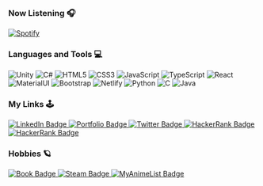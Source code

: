 
### Now Listening 🎧

[![Spotify](https://github-readme-alikaner.vercel.app//api/spotify)](https://open.spotify.com/user/AliKaner)
<br />

### Languages and Tools 💻

![Unity](https://img.shields.io/badge/unity-%23000000.svg?style=for-the-badge&logo=unity&logoColor=white)
![C#](https://img.shields.io/badge/c%23-%23239120.svg?style=for-the-badge&logo=c-sharp&logoColor=white)
![HTML5](https://img.shields.io/badge/html5-%23E34F26.svg?style=for-the-badge&logo=html5&logoColor=white)
![CSS3](https://img.shields.io/badge/css3-%231572B6.svg?style=for-the-badge&logo=css3&logoColor=white)
![JavaScript](https://img.shields.io/badge/javascript-%23323330.svg?style=for-the-badge&logo=javascript&logoColor=%23F7DF1E)
![TypeScript](https://img.shields.io/badge/TypeScript-007ACC?style=for-the-badge&logo=typescript&logoColor=white)
![React](https://img.shields.io/badge/React-20232A?style=for-the-badge&logo=react&logoColor=61DAFB)
![MaterialUI](https://img.shields.io/badge/Material--UI-0081CB?style=for-the-badge&logo=material-ui&logoColor=white)
![Bootstrap](https://img.shields.io/badge/Bootstrap-563D7C?style=for-the-badge&logo=bootstrap&logoColor=white)
![Netlify](https://img.shields.io/badge/Netlify-00C7B7?style=for-the-badge&logo=netlify&logoColor=white)
![Python](https://img.shields.io/badge/python-3670A0?style=for-the-badge&logo=python&logoColor=ffdd54)
![C](https://img.shields.io/badge/c-%23323330.svg?style=for-the-badge&logo=c&logoColor=%23F7DF1E)
![Java](https://img.shields.io/badge/Java-ED8B00?style=for-the-badge&logo=java&logoColor=white)


### My Links  🕹

 <a href="https://www.linkedin.com/in/alikaner/">
    <img src="https://img.shields.io/badge/LinkedIn-blue?style=for-the-badge&logo=linkedin&logoColor=white" alt="LinkedIn Badge"/>
 </a>
 <a href = "http://alikaner.games">
    <img src="https://img.shields.io/badge/Portfolio-blueviolet?style=for-the-badge" alt="Portfolio Badge"/>
 </a>
 <a href = "https://twitter.com/AliKaner4">
    <img src="https://img.shields.io/badge/Twitter-blue?style=for-the-badge&logo=twitter" alt="Twitter Badge"/>
 </a>
  <a href = "https://www.hackerrank.com/AliKaner">
    <img src="https://img.shields.io/badge/-Hackerrank-2EC866?style=for-the-badge&logo=HackerRank&logoColor=white)" alt="HackerRank Badge"/>
 </a>
 </a>
  <a href = "https://alikaner.itch.io/">
    <img src="https://img.shields.io/badge/Itch.io-FA5C5C?style=for-the-badge&logo=itchdotio&logoColor=white" alt="HackerRank Badge"/>
 </a>
 
 ### Hobbies :ringed_planet:
 <a href = "https://1000kitap.com/Ali_Muad_Dib">
    <img src="https://img.shields.io/badge/Books-red?style=for-the-badge&log" alt="Book Badge"/>
 </a>
 <a href = "https://steamcommunity.com/id/AliKaner/">
    <img src="https://img.shields.io/badge/Steam-000000?style=for-the-badge&logo=steam&logoColor=white" alt="Steam Badge"/>
 </a>
 
 <a href = "https://myanimelist.net/animelist/Hankaner1?status=7&order=4&order2=0">
    <img src="https://img.shields.io/badge/MAL-2e51a2?style=for-the-badge&logoColor=white" alt="MyAnimeList Badge"/>
 </a>



